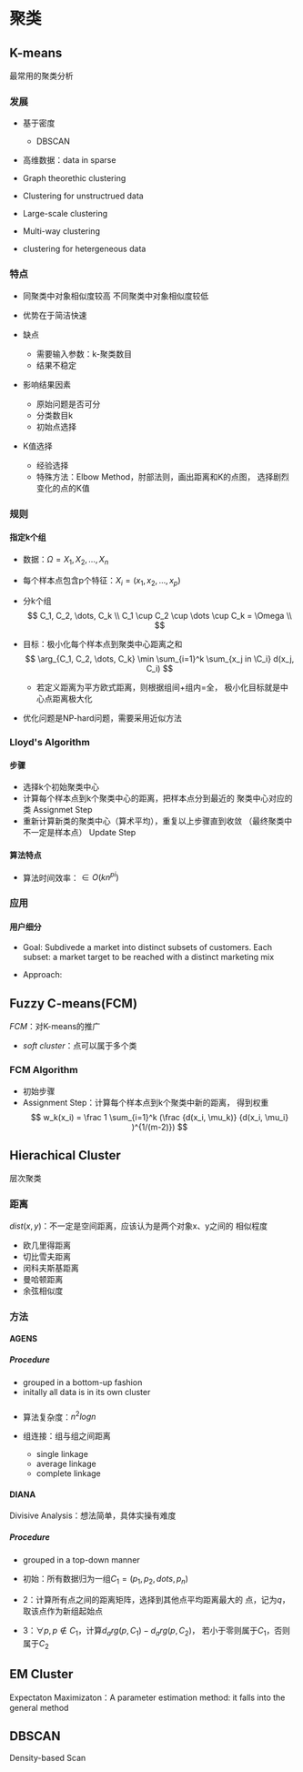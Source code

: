 #	聚类

##	K-means

最常用的聚类分析

###	发展

-	基于密度
	-	DBSCAN

-	高维数据：data in sparse

-	Graph theorethic clustering

-	Clustering for unstructrued data

-	Large-scale clustering

-	Multi-way clustering

-	clustering for hetergeneous data

###	特点

-	同聚类中对象相似度较高
	不同聚类中对象相似度较低

-	优势在于简洁快速
-	缺点
	-	需要输入参数：k-聚类数目
	-	结果不稳定

-	影响结果因素
	-	原始问题是否可分
	-	分类数目k
	-	初始点选择

-	K值选择
	-	经验选择
	-	特殊方法：Elbow Method，肘部法则，画出距离和K的点图，
		选择剧烈变化的点的K值

###	规则

####	指定k个组

-	数据：$\Omega={X_1, X_2, \dots, X_n}$
-	每个样本点包含p个特征：$X_i = (x_1, x_2, \dots, x_p)$
-	分k个组
	$$
	C_1, C_2, \dots, C_k \\
	C_1 \cup C_2 \cup \dots \cup C_k = \Omega \\
	$$
-	目标：极小化每个样本点到聚类中心距离之和
	$$
	\arg_{C_1, C_2, \dots, C_k} \min \sum_{i=1}^k
		\sum_{x_j in \C_i} d(x_j, C_i)
	$$

	-	若定义距离为平方欧式距离，则根据组间+组内=全，
		极小化目标就是中心点距离极大化

-	优化问题是NP-hard问题，需要采用近似方法

###	Lloyd's Algorithm

####	步骤

-	选择k个初始聚类中心
-	计算每个样本点到k个聚类中心的距离，把样本点分到最近的
	聚类中心对应的类
	Assignmet Step
-	重新计算新类的聚类中心（算术平均），重复以上步骤直到收敛
	（最终聚类中不一定是样本点）
	Update Step

####	算法特点

-	算法时间效率：$\in O(kn^{pi})$

###	应用

####	用户细分

-	Goal: Subdivede a market into distinct subsets of
	customers. Each subset: a market target to be reached
	with a distinct marketing mix

-	Approach: 

##	Fuzzy C-means(FCM)

*FCM*：对K-means的推广

-	*soft cluster*：点可以属于多个类

###	FCM Algorithm

-	初始步骤
-	Assignment Step：计算每个样本点到k个聚类中新的距离，
	得到权重
	$$
	w_k(x_i) = \frac 1 \sum_{i=1}^k 
		(\frac {d(x_i, \mu_k)} {d(x_i, \mu_i} )^{1/(m-2)})
	$$

##	Hierachical Cluster

层次聚类

###	距离

$dist(x,y)$：不一定是空间距离，应该认为是两个对象x、y之间的
相似程度

-	欧几里得距离
-	切比雪夫距离
-	闵科夫斯基距离
-	曼哈顿距离
-	余弦相似度

###	方法

####	AGENS

#####	Procedure

-	grouped in a bottom-up fashion
-	initally all data is in its own cluster

#####	

-	算法复杂度：$n^2logn$

-	组连接：组与组之间距离
	-	single linkage
	-	average linkage
	-	complete linkage

####	DIANA

Divisive Analysis：想法简单，具体实操有难度

#####	Procedure

-	grouped in a top-down manner

-	初始：所有数据归为一组$C_1=(p_1, p_2, dots, p_n)$
-	2：计算所有点之间的距离矩阵，选择到其他点平均距离最大的
	点，记为$q$，取该点作为新组起始点
-	3：$\forall p, p \notin C_1$，计算$d_arg(p, C_1) - d_arg(p, C_2)$，
	若小于零则属于$C_1$，否则属于$C_2$


##	EM Cluster

Expectaton Maximizaton：A parameter estimation method: it
falls into the general method

##	DBSCAN

Density-based Scan
